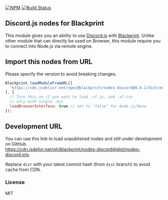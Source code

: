 [![NPM](https://img.shields.io/npm/v/@blackprint/nodes-discord.svg)](https://www.npmjs.com/package/@blackprint/nodes-discord)
[![Build Status](https://github.com/blackprint/template-js/actions/workflows/build.yml/badge.svg?branch=main)](https://github.com/blackprint/template-js/actions/workflows/build.yml)

## Discord.js nodes for Blackprint
This module gives you an ability to use [Discord.js](https://discord.js.org/) with [Blackprint](https://github.com/Blackprint/Blackprint). Unlike other module that can directly be used on Browser, this module require you to connect into Node.js via remote engine.

## Import this nodes from URL
Please specify the version to avoid breaking changes.

```js
Blackprint.loadModuleFromURL([
  'https://cdn.jsdelivr.net/npm/@blackprint/nodes-discord@0.0.1/dist/nodes-discord.mjs'
], {
  // Turn this on if you want to load .sf.js, and .sf.css
  // only with single .mjs
  loadBrowserInterface: true // set to "false" for Node.js/Deno
});
```

## Development URL
You can use this link to load unpublished nodes and still under development on GitHub.<br>
https://cdn.jsdelivr.net/gh/blackprint/nodes-discord@dist/nodes-discord.mjs

Replace `dist` with your latest commit hash (from `dist` branch) to avoid cache from CDN.

### License
MIT